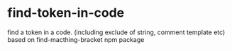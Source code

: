 # find-token-in-code
find a token in a code. (including exclude of string, comment template etc) based on find-macthing-bracket npm package
